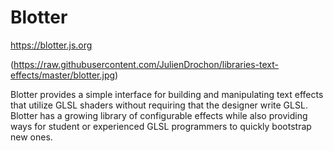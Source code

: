 # Blotter

https://blotter.js.org

(https://raw.githubusercontent.com/JulienDrochon/libraries-text-effects/master/blotter.jpg)

Blotter provides a simple interface for building and manipulating text effects that utilize GLSL shaders without requiring that the designer write GLSL. Blotter has a growing library of configurable effects while also providing ways for student or experienced GLSL programmers to quickly bootstrap new ones.

